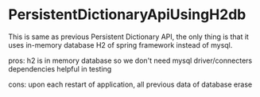 # PersistentDictionaryApiUsingH2db
This is same as previous Persistent Dictionary API, the only thing is that it uses in-memory database H2 of spring framework instead of 
mysql.

pros:
h2 is in memory database so we don't need mysql driver/connecters dependencies
helpful in testing

cons:
upon each restart of application, all previous data of database erase
